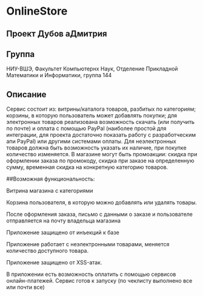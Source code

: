 # OnlineStore

## Проект Дубов аДмитрия
## Группа
НИУ-ВШЭ, Факультет Компьютернх Наук, Отделение Прикладной Математики и Информатики, группа 144
## Описание
Сервис состоит из: витрины/каталога товаров, разбитых по категориям; корзины, в которую пользователь может добавлять покупки; для электронных товаров реализована возможность скачать (или получить по почте) и оплата с помощью PayPal (наиболее простой для интеграции, для проекта достаточно показать работу с разработческим апи PayPal) или другими системами оплаты. Для неэлектронных товаров должна быть возможность указать их наличие, при покупке количество изменяется. В магазине могут быть промоакции: скидка при оформлении заказа по промокоду, скидка при заказе на определенную сумму, временная скидка на конкретную категорию товаров.

##Возможная функциональность:

Витрина магазина с категориями

Корзина пользователя, в которую можно добавлять или удалять товары.

После оформления заказа, письмо с данными о заказе и пользователе отправляется на почту владельца магазина

Приложение защищено от инъекций к базе

Приложение работает с неэлектронными товарами, меняется количество доступного товара.

Приложение защищено от XSS-атак.

В приложении есть возможность оплатить с помощью сервисов онлайн-платежей.
Сервис готов к запуску (по чеклисту выполнено все или почти все)

